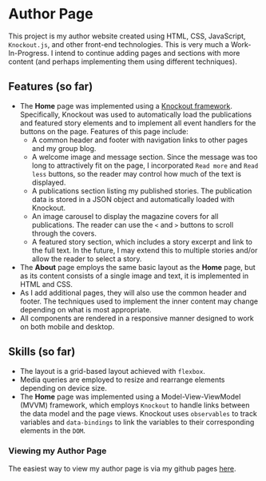 # Author Page

This project is my author website created using HTML, CSS, JavaScript, ```Knockout.js```, and other front-end technologies. This is very much a Work-In-Progress. I intend to continue adding pages and sections with more content (and perhaps implementing them using different techniques).

## Features (so far)

* The **Home** page was implemented using a [Knockout framework](http://knockoutjs.com). Specifically, Knockout was used to automatically load the publications and featured story elements and to implement all event handlers for the buttons on the page. Features of this page include:
  * A common header and footer with navigation links to other pages and my group blog.
  * A welcome image and message section. Since the message was too long to attractively fit on the page, I incorporated ```Read more``` and ```Read less``` buttons, so the reader may control how much of the text is displayed.
  * A publications section listing my published stories. The publication data is stored in a JSON object and automatically loaded with Knockout.
  * An image carousel to display the magazine covers for all publications. The reader can use the ```<``` and ```>``` buttons to scroll through the covers.
  * A featured story section, which includes a story excerpt and link to the full text. In the future, I may extend this to multiple stories and/or allow the reader to select a story.
* The **About** page employs the same basic layout as the **Home** page, but as its content consists of a single image and text, it is implemented in HTML and CSS.
* As I add additional pages, they will also use the common header and footer. The techniques used to implement the inner content may change depending on what is most appropriate.
* All components are rendered in a responsive manner designed to work on both mobile and desktop.

## Skills (so far)

* The layout is a grid-based layout achieved with ```flexbox```.
* Media queries are employed to resize and rearrange elements depending on device size.
* The **Home** page was implemented using a Model-View-ViewModel (MVVM) framework, which employs ```Knockout``` to handle links between the data model and the page views. Knockout uses ```observables``` to track variables and ```data-bindings``` to link the variables to their corresponding elements in the ```DOM```.

### Viewing my Author Page

The easiest way to view my author page is via my github pages [here](https://chspanos.github.io/author-page).
